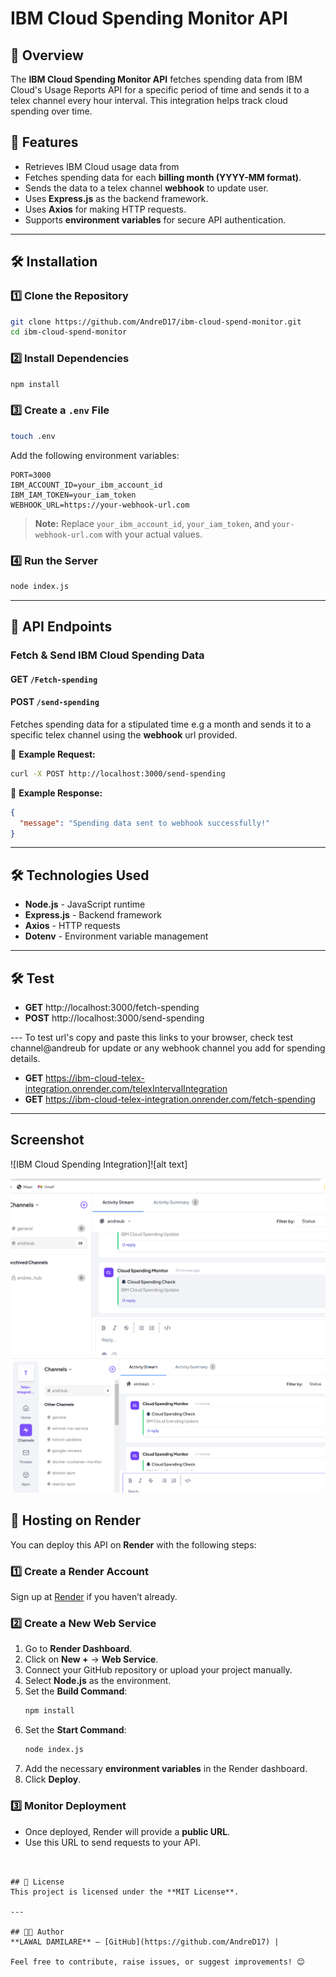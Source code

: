 # IBM Cloud Spending Monitor API

## 📌 Overview
The **IBM Cloud Spending Monitor API** fetches spending data from IBM Cloud's Usage Reports API for a specific period of time  and sends it to a telex channel every hour interval. This integration helps track cloud spending over time.

## 🚀 Features
- Retrieves IBM Cloud usage data from 
- Fetches spending data for each **billing month (YYYY-MM format)**.
- Sends the data to a telex channel **webhook** to update user.
- Uses **Express.js** as the backend framework.
- Uses **Axios** for making HTTP requests.
- Supports **environment variables** for secure API authentication.

---

## 🛠️ Installation

### **1️⃣ Clone the Repository**
```sh
git clone https://github.com/AndreD17/ibm-cloud-spend-monitor.git
cd ibm-cloud-spend-monitor
```

### **2️⃣ Install Dependencies**
```sh
npm install
```

### **3️⃣ Create a `.env` File**
```sh
touch .env
```
Add the following environment variables:
```env
PORT=3000
IBM_ACCOUNT_ID=your_ibm_account_id
IBM_IAM_TOKEN=your_iam_token
WEBHOOK_URL=https://your-webhook-url.com
```

> **Note:** Replace `your_ibm_account_id`, `your_iam_token`, and `your-webhook-url.com` with your actual values.

### **4️⃣ Run the Server**
```sh
node index.js
```

---

## 📡 API Endpoints
### **Fetch & Send IBM Cloud Spending Data**
#### **GET `/Fetch-spending`**
#### **POST `/send-spending`**
Fetches spending data for a stipulated time e.g a month and sends it to a specific telex channel using the **webhook** url provided.

📌 **Example Request:**
```sh
curl -X POST http://localhost:3000/send-spending
```

📌 **Example Response:**
```json
{
  "message": "Spending data sent to webhook successfully!"
}
```

---

## 🛠️ Technologies Used
- **Node.js** - JavaScript runtime
- **Express.js** - Backend framework
- **Axios** - HTTP requests
- **Dotenv** - Environment variable management

---
## 🛠️ Test
- **GET**  http://localhost:3000/fetch-spending
- **POST**  http://localhost:3000/send-spending

--- To test url's copy and paste this links to your browser, check test channel@andreub for update or any webhook channel you add for spending details.

- **GET** https://ibm-cloud-telex-integration.onrender.com/telexIntervalIntegration
- **GET** https://ibm-cloud-telex-integration.onrender.com/fetch-spending

---

## Screenshot

![IBM Cloud Spending Integration]![alt text]

![alt text](<Screenshot (122).png>)
![alt text](<Screenshot (125).png>)


## 🚀 Hosting on Render
You can deploy this API on **Render** with the following steps:

### **1️⃣ Create a Render Account**
Sign up at [Render](https://render.com/) if you haven’t already.

### **2️⃣ Create a New Web Service**
1. Go to **Render Dashboard**.
2. Click on **New +** → **Web Service**.
3. Connect your GitHub repository or upload your project manually.
4. Select **Node.js** as the environment.
5. Set the **Build Command**:
   ```sh
   npm install
   ```
6. Set the **Start Command**:
   ```sh
   node index.js
   ```
7. Add the necessary **environment variables** in the Render dashboard.
8. Click **Deploy**.

### **3️⃣ Monitor Deployment**
- Once deployed, Render will provide a **public URL**.
- Use this URL to send requests to your API.
```  


## 📜 License
This project is licensed under the **MIT License**.

---

## 👨‍💻 Author
**LAWAL DAMILARE** – [GitHub](https://github.com/AndreD17) | 

Feel free to contribute, raise issues, or suggest improvements! 😊



